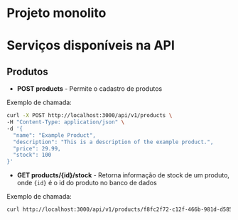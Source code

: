 # Projeto monolito


# Serviços disponíveis na API


## Produtos
- **POST products** - Permite o cadastro de produtos

Exemplo de chamada:
```sh 
curl -X POST http://localhost:3000/api/v1/products \
-H "Content-Type: application/json" \
-d '{
  "name": "Example Product",
  "description": "This is a description of the example product.",
  "price": 29.99,
  "stock": 100
}'
```

- **GET products/{id}/stock** - Retorna informação de stock de um produto, onde ```{id}``` é o id do produto no banco de dados

Exemplo de chamada:
```sh 
curl http://localhost:3000/api/v1/products/f8fc2f72-c12f-466b-981d-d5856b3f7409/stock
```